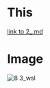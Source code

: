 # This

[link to 2_.md](2_.md)

# Image

![8 3_wsl](https://github.com/user-attachments/assets/d40f086f-fc38-4672-b2f7-6d986938fb79)
